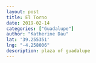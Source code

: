 ```yaml
---
layout: post
title: El Torno
date: 2019-02-14
categories: ["Guadalupe"]
author: "Katherine Dau"
lat: '39.255351'
lng: "-4.258006"
description: plaza of guadalupe
---
```

